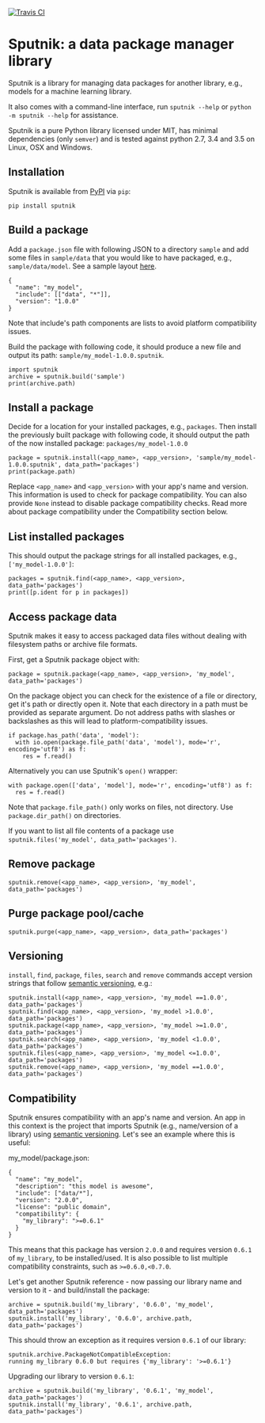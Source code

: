 [![Travis CI](https://travis-ci.org/spacy-io/sputnik.svg?branch=master)](https://travis-ci.org/spacy-io/sputnik)

# Sputnik: a data package manager library

Sputnik is a library for managing data packages for another library, e.g., models for a machine learning library.

It also comes with a command-line interface, run ```sputnik --help``` or ```python -m sputnik --help``` for assistance.

Sputnik is a pure Python library licensed under MIT, has minimal dependencies (only ```semver```) and is tested against python 2.7, 3.4 and 3.5 on Linux, OSX and Windows.

## Installation

Sputnik is available from [PyPI](https://pypi.python.org/pypi/sputnik) via ```pip```:

```
pip install sputnik
```

## Build a package

Add a ```package.json``` file with following JSON to a directory ```sample``` and add some files in ```sample/data``` that you would like to have packaged, e.g., ```sample/data/model```. See a sample layout [here](https://github.com/spacy-io/sputnik/tree/master/sample).

```
{
  "name": "my_model",
  "include": [["data", "*"]],
  "version": "1.0.0"
}
```

Note that include's path components are lists to avoid platform compatibility issues.

Build the package with following code, it should produce a new file and output its path: ```sample/my_model-1.0.0.sputnik```.

```
import sputnik
archive = sputnik.build('sample')
print(archive.path)
```

## Install a package

Decide for a location for your installed packages, e.g., ```packages```. Then install the previously built package with following code, it should output the path of the now installed package: ```packages/my_model-1.0.0```

```
package = sputnik.install(<app_name>, <app_version>, 'sample/my_model-1.0.0.sputnik', data_path='packages')
print(package.path)
```

Replace ```<app_name>``` and ```<app_version>``` with your app's name and version. This information is used to check for package compatibility. You can also provide ```None``` instead to disable package compatibility checks. Read more about package compatibility under the Compatibility section below.

## List installed packages

This should output the package strings for all installed packages, e.g., ```['my_model-1.0.0']```:

```
packages = sputnik.find(<app_name>, <app_version>, data_path='packages')
print([p.ident for p in packages])
```

## Access package data

Sputnik makes it easy to access packaged data files without dealing with filesystem paths or archive file formats.

First, get a Sputnik package object with:

```
package = sputnik.package(<app_name>, <app_version>, 'my_model', data_path='packages')
```

On the package object you can check for the existence of a file or directory, get it's path or directly open it. Note that each directory in a path must be provided as separate argument. Do not address paths with slashes or backslashes as this will lead to platform-compatibility issues.

```
if package.has_path('data', 'model'):
  with io.open(package.file_path('data', 'model'), mode='r', encoding='utf8') as f:
    res = f.read()
```

Alternatively you can use Sputnik's ```open()``` wrapper:

```
with package.open(['data', 'model'], mode='r', encoding='utf8') as f:
  res = f.read()
```

Note that ```package.file_path()``` only works on files, not directory. Use ```package.dir_path()``` on directories.

If you want to list all file contents of a package use ```sputnik.files('my_model', data_path='packages')```.

## Remove package

```
sputnik.remove(<app_name>, <app_version>, 'my_model', data_path='packages')
```

## Purge package pool/cache

```
sputnik.purge(<app_name>, <app_version>, data_path='packages')
```

## Versioning

```install```, ```find```, ```package```, ```files```, ```search``` and ```remove``` commands accept version strings that follow [semantic versioning](http://semver.org/), e.g.:

```
sputnik.install(<app_name>, <app_version>, 'my_model ==1.0.0', data_path='packages')
sputnik.find(<app_name>, <app_version>, 'my_model >1.0.0', data_path='packages')
sputnik.package(<app_name>, <app_version>, 'my_model >=1.0.0', data_path='packages')
sputnik.search(<app_name>, <app_version>, 'my_model <1.0.0', data_path='packages')
sputnik.files(<app_name>, <app_version>, 'my_model <=1.0.0', data_path='packages')
sputnik.remove(<app_name>, <app_version>, 'my_model ==1.0.0', data_path='packages')
```

## Compatibility

Sputnik ensures compatibility with an app's name and version. An app in this context is the project that imports Sputnik (e.g., name/version of a library) using [semantic versioning](http://semver.org/). Let's see an example where this is useful:

my_model/package.json:
```
{
  "name": "my_model",
  "description": "this model is awesome",
  "include": ["data/*"],
  "version": "2.0.0",
  "license": "public domain",
  "compatibility": {
    "my_library": ">=0.6.1"
  }
}
```

This means that this package has version ```2.0.0``` and requires version ```0.6.1``` of ```my_library```, to be installed/used. It is also possible to list multiple compatibility constraints, such as ```>=0.6.0,<0.7.0```.

Let's get another Sputnik reference - now passing our library name and version to it - and build/install the package:

```
archive = sputnik.build('my_library', '0.6.0', 'my_model', data_path='packages')
sputnik.install('my_library', '0.6.0', archive.path, data_path='packages')
```

This should throw an exception as it requires version ```0.6.1``` of our library:

```
sputnik.archive.PackageNotCompatibleException:
running my_library 0.6.0 but requires {'my_library': '>=0.6.1'}
```

Upgrading our library to version ```0.6.1```:

```
archive = sputnik.build('my_library', '0.6.1', 'my_model', data_path='packages')
sputnik.install('my_library', '0.6.1', archive.path, data_path='packages')
```

